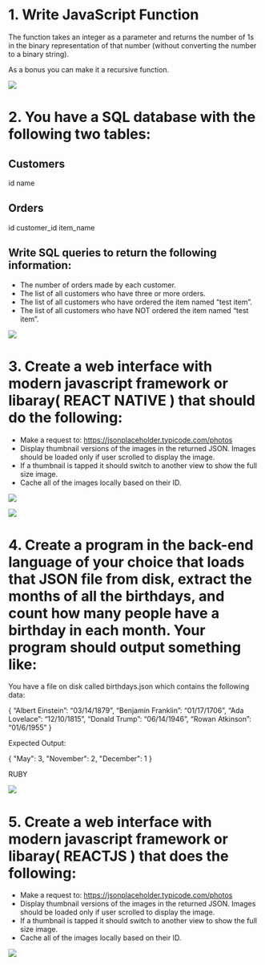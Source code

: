 # 1. Write JavaScript Function

The function takes an integer as a parameter and returns the number of 1s in the binary representation of that number (without converting the number to a binary string).

As a bonus you can make it a recursive function.

![](1.png)

# 2. You have a SQL database with the following two tables:

## Customers

id
name

## Orders

id
customer_id
item_name

## Write SQL queries to return the following information:

* The number of orders made by each customer.
* The list of all customers who have three or more orders.
* The list of all customers who have ordered the item named “test item”.
* The list of all customers who have NOT ordered the item named “test item”.

![](2.png)

# 3. Create a web interface with modern javascript framework or libaray( REACT NATIVE ) that should do the following:

* Make a request to: https://jsonplaceholder.typicode.com/photos
* Display thumbnail versions of the images in the returned JSON. Images should be loaded only if user scrolled to display the image.
* If a thumbnail is tapped it should switch to another view to show the full size image.
* Cache all of the images locally based on their ID.

![](3.png)

![](react-native-demo.gif)

# 4. Create a program in the back-end language of your choice that loads that JSON file from disk, extract the months of all the birthdays, and count how many people have a birthday in each month. Your program should output something like:

You have a file on disk called birthdays.json which contains the following data:

{
“Albert Einstein”: “03/14/1879”,
“Benjamin Franklin”: “01/17/1706”,
“Ada Lovelace”: “12/10/1815”,
“Donald Trump”: “06/14/1946”,
“Rowan Atkinson”: “01/6/1955”
}

Expected Output:

{
"May": 3,
"November": 2,
"December": 1
}

RUBY

![](4.png)

# 5. Create a web interface with modern javascript framework or libaray( REACTJS ) that does the following:
* Make a request to: https://jsonplaceholder.typicode.com/photos
* Display thumbnail versions of the images in the returned JSON. Images should be loaded only if user scrolled to display the image.
* If a thumbnail is tapped it should switch to another view to show the full size image.
* Cache all of the images locally based on their ID.

![](reactjs-demo.gif)
